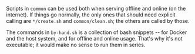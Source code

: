 Scripts in `common` can be used both when serving offline and online
(on the internet).
If things go normally, the only ones that should need explicit calling are
`*/create.sh` and `common/clean.sh`;
the others are called by those.

The commands in `by-hand.sh` is a collection of bash snippets --
for Docker and the host system, and for offline and online usage.
That's why it's not executable; it would make no sense to run them in series.
